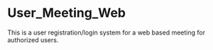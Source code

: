 # User_Meeting_Web
This is a user registration/login system for a web based meeting for authorized users.
